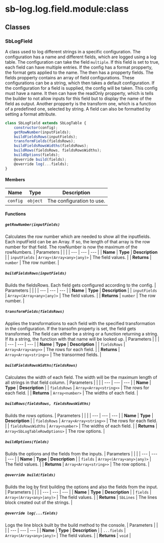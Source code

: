 # sb-log.log.field.module:class
## Classes
### SbLogField
A class used to log different strings in a specific configuration. The configuration has a name and different fields, which are logged using a log table. The configuration can take the field `multiple`. If this field is set to true, each field can have multiple entries. If the config has a format propperty, the format gets applied to the name. The then has a propperty fields. The fields propperty contains an array of field configurations. These configurations can be a string, which then takes a default configuration. If the configuration for a field is supplied, the config will be taken. This config must have a name. It then can have the readOnly propperty, which is tells the builder to not allow inputs for this field but to display the name of the field as output. Another propperty is the transform one, which is a function of a predefined one, selected by string. A field can also be formatted by setting a format attribute.
```js
class SbLogField extends SbLogTable {
	constructor(config);
	getRowNumber(inputFields);
	buildFieldsRows(inputFields);
	transformFields(fieldsRows);
	buildFieldsRowsWidths(fieldsRows);
	buildRows(fieldsRows, fieldsRowsWidths);
	buildOptions(fields);
	@override build(fields);
	@override log(...fields);
}
```
#### Members
| Name | Type | Description | 
| --- | --- | --- |
| `config` | `object` | The configuration to use. | 

#### Functions
##### `getRowNumber(inputFields)`
Calculates the row number which are needed to show all the inputfields. Each inputField can be an Array. If so, the length of that array is the row number for that field. The rowNumber is now the maximum of the rowNumbers.
| Parameters |  |  | 
| --- | --- | --- |
| **Name** | **Type** | **Description** | 
| `inputFields` | `Array<(Array<any>|any)>` | The field values. | 
| **Returns** | `number` | The row number. | 

##### `buildFieldsRows(inputFields)`
Builds the fieldsRows. Each field gets configured according to the config.
| Parameters |  |  | 
| --- | --- | --- |
| **Name** | **Type** | **Description** | 
| `inputFields` | `Array<(Array<any>|any)>` | The field values. | 
| **Returns** | `number` | The row number. | 

##### `transformFields(fieldsRows)`
Applies the transformations to each field with the specified transformation in the configuration. If the transofm property is set, the field gets transformed. The field can either be a string or a function returning a string. If its a string, the function with that name will be looked up.
| Parameters |  |  | 
| --- | --- | --- |
| **Name** | **Type** | **Description** | 
| `fieldsRows` | `Array<Array<any>>` | The rows for each field. | 
| **Returns** | `Array<Array<string>>` | The transormed fields. | 

##### `buildFieldsRowsWidths(fieldsRows)`
Calculates the width of each field. The width will be the maximum length of all strings in that field column.
| Parameters |  |  | 
| --- | --- | --- |
| **Name** | **Type** | **Description** | 
| `fieldsRows` | `Array<Array<string>>` | The rows for each field. | 
| **Returns** | `Array<number>` | The widths of each field. | 

##### `buildRows(fieldsRows, fieldsRowsWidths)`
Builds the rows options.
| Parameters |  |  | 
| --- | --- | --- |
| **Name** | **Type** | **Description** | 
| `fieldsRows` | `Array<Array<string>>` | The rows for each field. | 
| `fieldsRowsWidths` | `Array<number>` | The widths of each field. | 
| **Returns** | `Array<SbLogTableRowOptions>` | The row options. | 

##### `buildOptions(fields)`
Builds the options and the fields from the inputs.
| Parameters |  |  | 
| --- | --- | --- |
| **Name** | **Type** | **Description** | 
| `fields` | `Array<(Array<any>|any)>` | The field values. | 
| **Returns** | `Array<Array<string>>` | The row options. | 

##### `@override build(fields)`
Builds the log by first building the options and also the fields from the input.
| Parameters |  |  | 
| --- | --- | --- |
| **Name** | **Type** | **Description** | 
| `fields` | `Array<(Array<any>|any)>` | The field values. | 
| **Returns** | `SbLines` | The lines block created out of the strings. | 

##### `@override log(...fields)`
Logs the line block built by the build method to the console.
| Parameters |  |  | 
| --- | --- | --- |
| **Name** | **Type** | **Description** | 
| `...fields` | `Array<(Array<any>|any)>` | The field values. | 
| **Returns** | `void` | 

